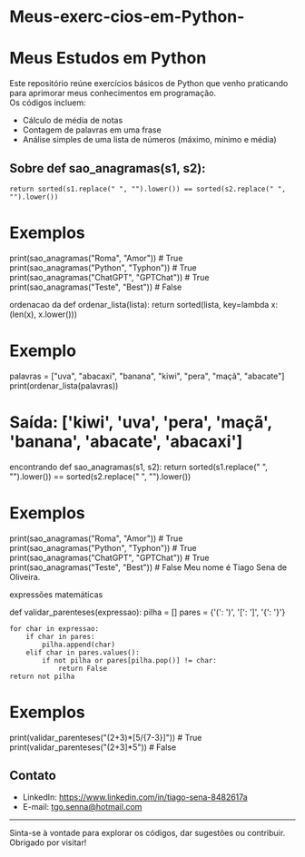 # Meus-exerc-cios-em-Python-
# Meus Estudos em Python

Este repositório reúne exercícios básicos de Python que venho praticando para aprimorar meus conhecimentos em programação.  
Os códigos incluem:  

- Cálculo de média de notas  
- Contagem de palavras em uma frase  
- Análise simples de uma lista de números (máximo, mínimo e média)  

## Sobre def sao_anagramas(s1, s2):
    return sorted(s1.replace(" ", "").lower()) == sorted(s2.replace(" ", "").lower())

# Exemplos
print(sao_anagramas("Roma", "Amor"))  # True
print(sao_anagramas("Python", "Typhon"))  # True
print(sao_anagramas("ChatGPT", "GPTChat"))  # True
print(sao_anagramas("Teste", "Best"))  # False

ordenacao da def ordenar_lista(lista):
    return sorted(lista, key=lambda x: (len(x), x.lower()))

# Exemplo
palavras = ["uva", "abacaxi", "banana", "kiwi", "pera", "maçã", "abacate"]
print(ordenar_lista(palavras))
# Saída: ['kiwi', 'uva', 'pera', 'maçã', 'banana', 'abacate', 'abacaxi']

encontrando def sao_anagramas(s1, s2):
    return sorted(s1.replace(" ", "").lower()) == sorted(s2.replace(" ", "").lower())

# Exemplos
print(sao_anagramas("Roma", "Amor"))  # True
print(sao_anagramas("Python", "Typhon"))  # True
print(sao_anagramas("ChatGPT", "GPTChat"))  # True
print(sao_anagramas("Teste", "Best"))  # False
Meu nome é Tiago Sena de Oliveira.  

expressões matemáticas 

def validar_parenteses(expressao):
    pilha = []
    pares = {'(': ')', '[': ']', '{': '}'}

    for char in expressao:
        if char in pares:
            pilha.append(char)
        elif char in pares.values():
            if not pilha or pares[pilha.pop()] != char:
                return False
    return not pilha

# Exemplos
print(validar_parenteses("(2+3)*[5/{7-3}]"))  # True
print(validar_parenteses("(2+3]*5"))          # False

## Contato

- LinkedIn: https://www.linkedin.com/in/tiago-sena-8482617a  
- E-mail: tgo.senna@hotmail.com

---

Sinta-se à vontade para explorar os códigos, dar sugestões ou contribuir.  
Obrigado por visitar!
